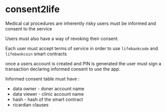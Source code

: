 # consent2life
Medical cal procedures are inherently risky users must be informed and consent to the service 

Users must also have a way of revoking their consent.

Each user must accept terms of service in order to use `lifebankcode` and `lifebankcoin` smart contracts

once a users account is created and PIN is generated the user must sign a transaction declaring informed consent to use the app.

Informed consent table must have :

- data owner  -  doner account name
- data viewer  - clinic account name
- hash - hash of the smart contract
- ricardian clauses 
